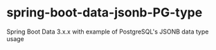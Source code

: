 # spring-boot-data-jsonb-PG-type
Spring Boot Data 3.x.x with example of PostgreSQL's JSONB data type usage

